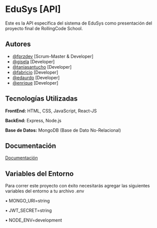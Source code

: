
# EduSys [API]

Este es la API específica del sistema de EduSys como presentación del proyecto final de RollingCode School.
## Autores

- [@fprzdev](https://github.com/FranprzDev) [Scrum-Master & Developer]
- [@gisela]()   [Developer]
- [@taniasantucho](https://github.com/taniasantucho) [Developer]
- [@fabricio]() [Developer]
- [@edaurdo]()  [Developer]
- [@enrique]()  [Developer]


## Tecnologías Utilizadas
**FrontEnd:** HTML, CSS, JavaScript, React-JS 

**BackEnd:** Express, Node.js

**Base de Datos:** MongoDB (Base de Dato No-Relacional)
## Documentación

[Documentación](https://docs.google.com/document/d/1d_1glJH4jTwK9lF3XUYO0b0_dUwaT7aPAOFgnvmg-EE/edit?usp=sharing)


## Variables del Entorno

Para correr este proyecto con éxito necesitarás agregar las siguientes variables del entorno a tu archivo .env

• MONGO_URI=string

• JWT_SECRET=string

• NODE_ENV=development

